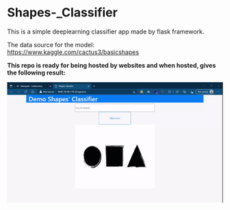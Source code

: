 # Shapes-_Classifier
This is a simple deeplearning classifier app made by flask framework.

The data source for the model: https://www.kaggle.com/cactus3/basicshapes

**This repo is ready for being hosted by websites and when hosted, gives the following result:**

![](https://github.com/FatmAhmedM/Shapes-_Classifier/blob/main/app_pics/result.gif)
